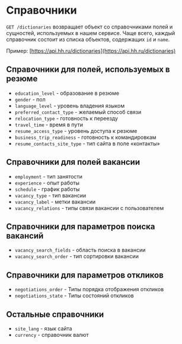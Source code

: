 Справочники
===========

`GET /dictionaries` возвращает объект со справочниками полей и сущностей, используемых в нашем сервисе.
Чаще всего, каждый справочник состоит из списка объектов, содержащих `id` и `name`.

Пример: [https://api.hh.ru/dictionaries](https://api.hh.ru/dictionaries)

Справочники для полей, используемых в резюме
--------------------------------------------
* `education_level` - образование в резюме
* `gender` - пол
* `language_level` - уровень владения языком
* `preferred_contact_type` - желаемый способ связи
* `relocation_type` - готовность к переезду
* `travel_time` - время в пути
* `resume_access_type` - уровень доступа к резюме
* `business_trip_readiness` - готовность к командировкам
* `resume_contacts_site_type` - тип сайта в поле «контакты»


Справочники для полей вакансии
------------------------------
* `employment` - тип занятости
* `experience` - опыт работы
* `schedule` - график работы
* `vacancy_type` - тип вакансии
* `vacancy_label` - метки вакансии
* `vacancy_relations` - типы связи вакансии с пользователем

Справочники для параметров поиска вакансий
------------------------------------------
* `vacancy_search_fields` - область поиска в вакансии
* `vacancy_search_order` - тип сортировки вакансии

Справочники для параметров откликов
------------------------------------------
* `negotiations_order` - Типы порядка отображения откликов
* `negotiations_state` - Типы состояний откликов


Остальные справочники
---------------------
* `site_lang` - язык сайта
* `currency` - cправочник валют
